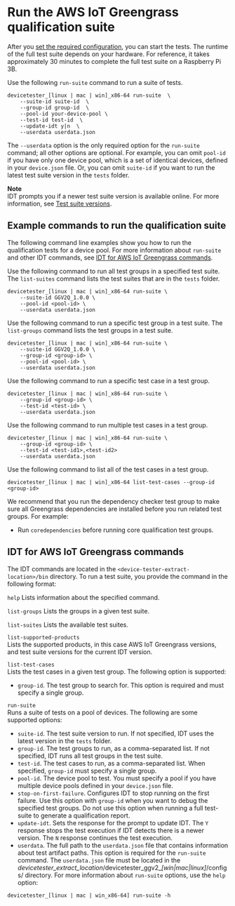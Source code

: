 # Run the AWS IoT Greengrass qualification suite<a name="run-tests"></a>

After you [set the required configuration](set-config.md), you can start the tests\. The runtime of the full test suite depends on your hardware\. For reference, it takes approximately 30 minutes to complete the full test suite on a Raspberry Pi 3B\.

Use the following `run-suite` command to run a suite of tests\.

```
devicetester_[linux | mac | win]_x86-64 run-suite  \
    --suite-id suite-id  \
    --group-id group-id  \
    --pool-id your-device-pool \
    --test-id test-id  \
    --update-idt y|n  \
    --userdata userdata.json
```

The `--userdata` option is the only required option for the `run-suite` command; all other options are optional\. For example, you can omit `pool-id` if you have only one device pool, which is a set of identical devices, defined in your `device.json` file\. Or, you can omit `suite-id` if you want to run the latest test suite version in the `tests` folder\.

**Note**  
IDT prompts you if a newer test suite version is available online\. For more information, see [Test suite versions](idt-greengrass-qualification.md#idt-test-suite-versions)\.

## Example commands to run the qualification suite<a name="idt-run-suite-examples"></a>

The following command line examples show you how to run the qualification tests for a device pool\. For more information about `run-suite` and other IDT commands, see [IDT for AWS IoT Greengrass commands](#bk-cli)\.

Use the following command to run all test groups in a specified test suite\. The `list-suites` command lists the test suites that are in the `tests` folder\.

```
devicetester_[linux | mac | win]_x86-64 run-suite \
    --suite-id GGV2Q_1.0.0 \
    --pool-id <pool-id> \
    --userdata userdata.json
```

Use the following command to run a specific test group in a test suite\. The `list-groups` command lists the test groups in a test suite\.

```
devicetester_[linux | mac | win]_x86-64 run-suite \
    --suite-id GGV2Q_1.0.0 \
    --group-id <group-id> \
    --pool-id <pool-id> \
    --userdata userdata.json
```

Use the following command to run a specific test case in a test group\.

```
devicetester_[linux | mac | win]_x86-64 run-suite \
    --group-id <group-id> \
    --test-id <test-id> \
    --userdata userdata.json
```

Use the following command to run multiple test cases in a test group\.

```
devicetester_[linux | mac | win]_x86-64 run-suite \
    --group-id <group-id> \
    --test-id <test-id1>,<test-id2>
    --userdata userdata.json
```

Use the following command to list all of the test cases in a test group\.

```
devicetester_[linux | mac | win]_x86-64 list-test-cases --group-id <group-id>
```

We recommend that you run the dependency checker test group to make sure all Greengrass dependencies are installed before you run related test groups\. For example:
+ Run `coredependencies` before running core qualification test groups\.

## IDT for AWS IoT Greengrass commands<a name="bk-cli"></a>

The IDT commands are located in the `<device-tester-extract-location>/bin` directory\. To run a test suite, you provide the command in the following format:

`help`  <a name="idt-command-help"></a>
Lists information about the specified command\.

`list-groups`  <a name="idt-command-list-groups"></a>
Lists the groups in a given test suite\.

`list-suites`  <a name="idt-command-list-suites"></a>
Lists the available test suites\.

`list-supported-products`  
Lists the supported products, in this case AWS IoT Greengrass versions, and test suite versions for the current IDT version\.

`list-test-cases`  
Lists the test cases in a given test group\. The following option is supported:  
+ `group-id`\. The test group to search for\. This option is required and must specify a single group\.

`run-suite`  
Runs a suite of tests on a pool of devices\. The following are some supported options:  
+ `suite-id`\. The test suite version to run\. If not specified, IDT uses the latest version in the `tests` folder\.
+ `group-id`\. The test groups to run, as a comma\-separated list\. If not specified, IDT runs all test groups in the test suite\.
+ `test-id`\. The test cases to run, as a comma\-separated list\. When specified, `group-id` must specify a single group\.
+ `pool-id`\. The device pool to test\. You must specify a pool if you have multiple device pools defined in your `device.json` file\.
+ `stop-on-first-failure`\. Configures IDT to stop running on the first failure\. Use this option with `group-id` when you want to debug the specified test groups\. Do not use this option when running a full test\-suite to generate a qualification report\.
+ `update-idt`\. Sets the response for the prompt to update IDT\. The `Y` response stops the test execution if IDT detects there is a newer version\. The `N` response continues the test execution\.
+ `userdata`\. The full path to the `userdata.json` file that contains information about test artifact paths\. This option is required for the `run-suite` command\. The `userdata.json` file must be located in the *devicetester\_extract\_location*/devicetester\_ggv2\_*\[win\|mac\|linux\]*/configs/ directory\.
For more information about `run-suite` options, use the `help` option:  

```
devicetester_[linux | mac | win_x86-64] run-suite -h
```